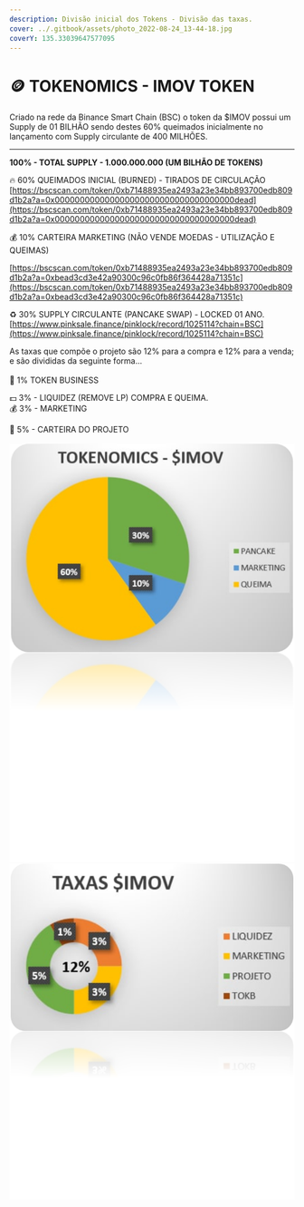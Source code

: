 ```yaml
---
description: Divisão inicial dos Tokens - Divisão das taxas.
cover: ../.gitbook/assets/photo_2022-08-24_13-44-18.jpg
coverY: 135.33039647577095
---
```


# 🪙 TOKENOMICS - IMOV TOKEN

Criado na rede da Binance Smart Chain (BSC) o token da $IMOV possui um Supply de 01 BILHÃO sendo destes 60% queimados inicialmente no lançamento com Supply circulante de 400 MILHÕES.&#x20;

****

**100% - TOTAL SUPPLY - 1.000.000.000 (UM BILHÃO DE TOKENS)**

&#x20;    🔥 60% QUEIMADOS INICIAL (BURNED) - TIRADOS DE CIRCULAÇÃO   [https://bscscan.com/token/0xb71488935ea2493a23e34bb893700edb809d1b2a?a=0x000000000000000000000000000000000000dead](https://bscscan.com/token/0xb71488935ea2493a23e34bb893700edb809d1b2a?a=0x000000000000000000000000000000000000dead)

&#x20;    💰 10% CARTEIRA MARKETING (NÃO VENDE MOEDAS - UTILIZAÇÃO E QUEIMAS)

[https://bscscan.com/token/0xb71488935ea2493a23e34bb893700edb809d1b2a?a=0xbead3cd3e42a90300c96c0fb86f364428a71351c](https://bscscan.com/token/0xb71488935ea2493a23e34bb893700edb809d1b2a?a=0xbead3cd3e42a90300c96c0fb86f364428a71351c)

&#x20;    ♻️ 30% SUPPLY CIRCULANTE (PANCAKE SWAP) - LOCKED 01 ANO. [https://www.pinksale.finance/pinklock/record/1025114?chain=BSC](https://www.pinksale.finance/pinklock/record/1025114?chain=BSC)



As taxas que compõe o projeto são 12% para a compra e 12% para a venda; e são divididas da seguinte forma...\
\
&#x20;    🤝 1% TOKEN BUSINESS

&#x20;    💵 3% - LIQUIDEZ (REMOVE LP) COMPRA E QUEIMA.\
&#x20;    💰  3% - MARKETING

&#x20;    🏦 5% - CARTEIRA DO PROJETO\
\
![](<../.gitbook/assets/image (1) (2).png>)                              <img src="../.gitbook/assets/image (20).png" alt="" data-size="original">
